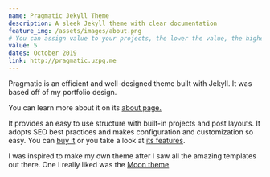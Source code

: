 ```yaml
---
name: Pragmatic Jekyll Theme
description: A sleek Jekyll theme with clear documentation
feature_img: /assets/images/about.png
# You can assign value to your projects, the lower the value, the higher the project will be
value: 5
dates: October 2019
link: http://pragmatic.uzpg.me
---
```


Pragmatic is an efficient and well-designed theme built with Jekyll. It was based off of my portfolio design.

You can learn more about it on its <a href="http://pragmatic.uzpg.me/about">about page.</a>

It provides an easy to use structure with built-in projects and post layouts. It adopts SEO best practices and makes configuration and customization so easy.
You can [buy it]("http://pragmatic.uzpg.me) or you take a look at [its features]("http://pragmatic.uzpg.me/blog").

I was inspired to make my own theme after I saw all the amazing templates out there. One I really liked was the [Moon theme](https://taylantatli.github.io/Moon/)